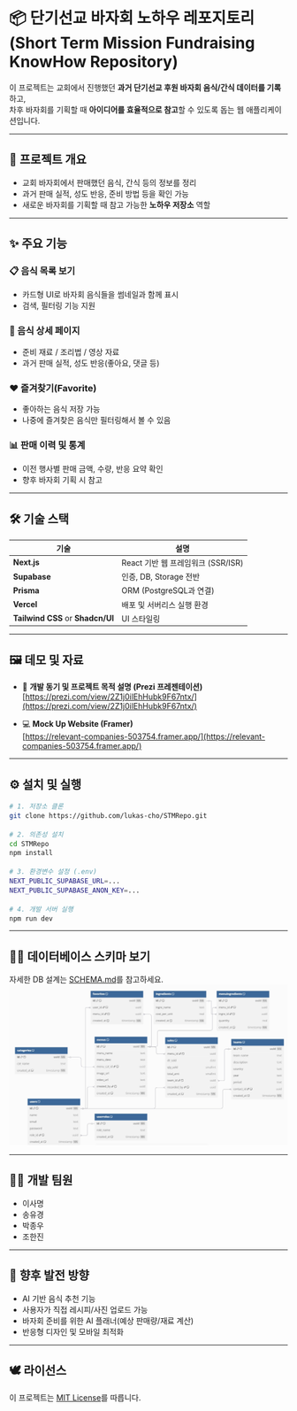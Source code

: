 # 📦 단기선교 바자회 노하우 레포지토리 (Short Term Mission Fundraising KnowHow Repository)

이 프로젝트는 교회에서 진행했던 **과거 단기선교 후원 바자회 음식/간식 데이터를 기록**하고,  
차후 바자회를 기획할 때 **아이디어를 효율적으로 참고**할 수 있도록 돕는 웹 애플리케이션입니다.

---

## 🧭 프로젝트 개요

- 교회 바자회에서 판매했던 음식, 간식 등의 정보를 정리
- 과거 판매 실적, 성도 반응, 준비 방법 등을 확인 가능
- 새로운 바자회를 기획할 때 참고 가능한 **노하우 저장소** 역할

---

## ✨ 주요 기능

### 📋 음식 목록 보기

- 카드형 UI로 바자회 음식들을 썸네일과 함께 표시
- 검색, 필터링 기능 지원

### 📄 음식 상세 페이지

- 준비 재료 / 조리법 / 영상 자료
- 과거 판매 실적, 성도 반응(좋아요, 댓글 등)

### ❤️ 즐겨찾기(Favorite)

- 좋아하는 음식 저장 가능
- 나중에 즐겨찾은 음식만 필터링해서 볼 수 있음

### 📊 판매 이력 및 통계

- 이전 행사별 판매 금액, 수량, 반응 요약 확인
- 향후 바자회 기획 시 참고

---

## 🛠️ 기술 스택

| 기술                              | 설명                               |
| --------------------------------- | ---------------------------------- |
| **Next.js**                       | React 기반 웹 프레임워크 (SSR/ISR) |
| **Supabase**                      | 인증, DB, Storage 전반             |
| **Prisma**                        | ORM (PostgreSQL과 연결)            |
| **Vercel**                        | 배포 및 서버리스 실행 환경         |
| **Tailwind CSS** or **Shadcn/UI** | UI 스타일링                        |

---

## 🖼️ 데모 및 자료

- 🎯 **개발 동기 및 프로젝트 목적 설명 (Prezi 프레젠테이션)**  
  [https://prezi.com/view/2Z1j0ilEhHubk9F67ntx/](https://prezi.com/view/2Z1j0ilEhHubk9F67ntx/)

- 💻 **Mock Up Website (Framer)**  
  [https://relevant-companies-503754.framer.app/](https://relevant-companies-503754.framer.app/)

---

## ⚙️ 설치 및 실행

```bash
# 1. 저장소 클론
git clone https://github.com/lukas-cho/STMRepo.git

# 2. 의존성 설치
cd STMRepo
npm install

# 3. 환경변수 설정 (.env)
NEXT_PUBLIC_SUPABASE_URL=...
NEXT_PUBLIC_SUPABASE_ANON_KEY=...

# 4. 개발 서버 실행
npm run dev
```

---

## 👨‍💻 데이터베이스 스키마 보기

자세한 DB 설계는 [SCHEMA.md](./SCHEMA.md)를 참고하세요.
![Database ERD](/assets/images/bf5cc61d-d9c5-403c-8509-814885233653.png)

---

## 👨‍💻 개발 팀원

- 이사명
- 송유경
- 박종우
- 조한진

---

## 📌 향후 발전 방향

- AI 기반 음식 추천 기능
- 사용자가 직접 레시피/사진 업로드 가능
- 바자회 준비를 위한 AI 플래너(예상 판매량/재료 계산)
- 반응형 디자인 및 모바일 최적화

---

## 🕊️ 라이선스

이 프로젝트는 [MIT License](LICENSE)를 따릅니다.
